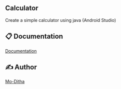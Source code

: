 ## Calculator
Create a simple calculator using java (Android Studio)


## 📋 Documentation

[Documentation](https://github.com/Mo-Ditha/Calculator.git)

## ✍ Author

[Mo-Ditha](https://github.com/Mo-Ditha)

